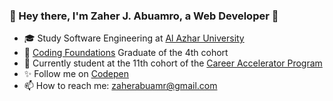 ### 👋 Hey there, I'm Zaher J. Abuamro, a Web Developer 👋

- 🎓 Study Software Engineering at [Al Azhar University](http://www.alazhar.edu.ps/eng/index.asp)
- 📇 [Coding Foundations](https://gazaskygeeks.com/coders-fundamentals-course/) Graduate of the 4th cohort
- 🌱 Currently student at the 11th cohort of the [Career Accelerator Program](https://gazaskygeeks.com/coders-career-accelerator-course/)
- ✨ Follow me on [Codepen](https://codepen.io/Zaher-aa/)
- 📫 How to reach me: zaherabuamr@gmail.com
